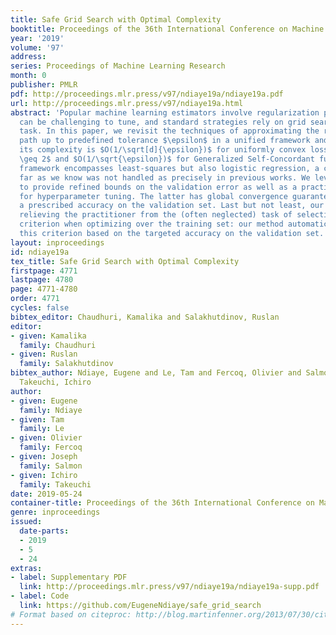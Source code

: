 ```yaml
---
title: Safe Grid Search with Optimal Complexity
booktitle: Proceedings of the 36th International Conference on Machine Learning
year: '2019'
volume: '97'
address: 
series: Proceedings of Machine Learning Research
month: 0
publisher: PMLR
pdf: http://proceedings.mlr.press/v97/ndiaye19a/ndiaye19a.pdf
url: http://proceedings.mlr.press/v97/ndiaye19a.html
abstract: 'Popular machine learning estimators involve regularization parameters that
  can be challenging to tune, and standard strategies rely on grid search for this
  task. In this paper, we revisit the techniques of approximating the regularization
  path up to predefined tolerance $\epsilon$ in a unified framework and show that
  its complexity is $O(1/\sqrt[d]{\epsilon})$ for uniformly convex loss of order $d
  \geq 2$ and $O(1/\sqrt{\epsilon})$ for Generalized Self-Concordant functions. This
  framework encompasses least-squares but also logistic regression, a case that as
  far as we know was not handled as precisely in previous works. We leverage our technique
  to provide refined bounds on the validation error as well as a practical algorithm
  for hyperparameter tuning. The latter has global convergence guarantee when targeting
  a prescribed accuracy on the validation set. Last but not least, our approach helps
  relieving the practitioner from the (often neglected) task of selecting a stopping
  criterion when optimizing over the training set: our method automatically calibrates
  this criterion based on the targeted accuracy on the validation set.'
layout: inproceedings
id: ndiaye19a
tex_title: Safe Grid Search with Optimal Complexity
firstpage: 4771
lastpage: 4780
page: 4771-4780
order: 4771
cycles: false
bibtex_editor: Chaudhuri, Kamalika and Salakhutdinov, Ruslan
editor:
- given: Kamalika
  family: Chaudhuri
- given: Ruslan
  family: Salakhutdinov
bibtex_author: Ndiaye, Eugene and Le, Tam and Fercoq, Olivier and Salmon, Joseph and
  Takeuchi, Ichiro
author:
- given: Eugene
  family: Ndiaye
- given: Tam
  family: Le
- given: Olivier
  family: Fercoq
- given: Joseph
  family: Salmon
- given: Ichiro
  family: Takeuchi
date: 2019-05-24
container-title: Proceedings of the 36th International Conference on Machine Learning
genre: inproceedings
issued:
  date-parts:
  - 2019
  - 5
  - 24
extras:
- label: Supplementary PDF
  link: http://proceedings.mlr.press/v97/ndiaye19a/ndiaye19a-supp.pdf
- label: Code
  link: https://github.com/EugeneNdiaye/safe_grid_search
# Format based on citeproc: http://blog.martinfenner.org/2013/07/30/citeproc-yaml-for-bibliographies/
---
```

